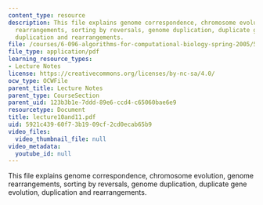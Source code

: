 ```yaml
---
content_type: resource
description: This file explains genome correspondence, chromosome evolution, genome
  rearrangements, sorting by reversals, genome duplication, duplicate gene evolution,
  duplication and rearrangements.
file: /courses/6-096-algorithms-for-computational-biology-spring-2005/5921c43960f73b1909cf2cd0ecab65b9_lecture10and11.pdf
file_type: application/pdf
learning_resource_types:
- Lecture Notes
license: https://creativecommons.org/licenses/by-nc-sa/4.0/
ocw_type: OCWFile
parent_title: Lecture Notes
parent_type: CourseSection
parent_uid: 123b3b1e-7ddd-89e6-ccd4-c65060bae6e9
resourcetype: Document
title: lecture10and11.pdf
uid: 5921c439-60f7-3b19-09cf-2cd0ecab65b9
video_files:
  video_thumbnail_file: null
video_metadata:
  youtube_id: null
---
```

This file explains genome correspondence, chromosome evolution, genome rearrangements, sorting by reversals, genome duplication, duplicate gene evolution, duplication and rearrangements.
